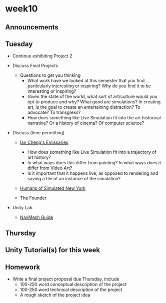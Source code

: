 # week10

## Announcements

## Tuesday

+ Continue exhibiting Project 2
+ Discuss Final Projects
	+ Questions to get you thinking
		+ What work have we looked at this semester that you find particularly interesting or inspiring? Why do you find it to be interesting or inspiring?
		+ Given the state of the world, what sort of art/culture would you opt to produce and why? What good are simulations? In creating art, is the goal to create an entertaining distraction? To advocate? To transgress?
		+ How does something like Live Simulation fit into the art historical narrative? Or a history of cinema? Of computer science?

+ Discuss (time permitting)
	+ [Ian Cheng's Emissaries](https://www.youtube.com/watch?v=TO6Luilc4Bo)
		+ How does something like Live Simulation fit into a trajectory of art history?
		+ In what ways does this differ from painting? In what ways does it differ from Video Art?
		+ Is it important that it happens live, as opposed to rendering and saving a file of an instance of the simulation?

	+ [Humans of Simulated New York](https://spaceandtim.es/projects/hosny/)
	+ The Founder

+ Unity Lab
	+ [NavMesh Guide](../learning-modules/navmesh)

## Thursday



## Unity Tutorial(s) for this week

## Homework

+ Write a final project proposal due Thursday, include
	+ 100-250 word conceptual description of the project
	+ 100-250 word technical description of the project
	+ A rough sketch of the project idea
